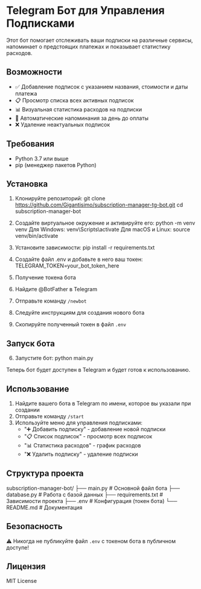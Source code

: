 # Telegram Бот для Управления Подписками

Этот бот помогает отслеживать ваши подписки на различные сервисы, напоминает о предстоящих платежах и показывает статистику расходов.

## Возможности

- ✅ Добавление подписок с указанием названия, стоимости и даты платежа
- 📋 Просмотр списка всех активных подписок
- 📊 Визуальная статистика расходов на подписки
- 🔔 Автоматические напоминания за день до оплаты
- ❌ Удаление неактуальных подписок

## Требования

- Python 3.7 или выше
- pip (менеджер пакетов Python)

## Установка

1. Клонируйте репозиторий:
git clone https://github.com/Gigantisimo/subscription-manager-tg-bot.git
cd subscription-manager-bot

2. Создайте виртуальное окружение и активируйте его:
python -m venv venv
Для Windows:
venv\Scripts\activate
Для macOS и Linux:
source venv/bin/activate

3. Установите зависимости:
pip install -r requirements.txt

4. Создайте файл .env и добавьте в него ваш токен:
TELEGRAM_TOKEN=your_bot_token_here

5. Получение токена бота

1. Найдите @BotFather в Telegram
2. Отправьте команду `/newbot`
3. Следуйте инструкциям для создания нового бота
4. Скопируйте полученный токен в файл `.env`

## Запуск бота


6. Запустите бот:
python main.py

Теперь бот будет доступен в Telegram и будет готов к использованию.


## Использование

1. Найдите вашего бота в Telegram по имени, которое вы указали при создании
2. Отправьте команду `/start`
3. Используйте меню для управления подписками:
   - "➕ Добавить подписку" - добавление новой подписки
   - "📋 Список подписок" - просмотр всех подписок
   - "📊 Статистика расходов" - график расходов
   - "❌ Удалить подписку" - удаление подписки

## Структура проекта
subscription-manager-bot/
├── main.py # Основной файл бота
├── database.py # Работа с базой данных
├── requirements.txt # Зависимости проекта
├── .env # Конфигурация (токен бота)
└── README.md # Документация

## Безопасность

⚠️ Никогда не публикуйте файл `.env` с токеном бота в публичном доступе!

## Лицензия

MIT License